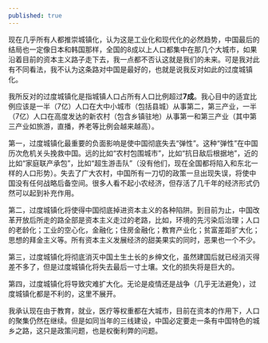 ```yaml
---
published: true
---
```

现在几乎所有人都推崇城镇化，认为这是工业化和现代化的必然趋势，中国最后的结局也一定像日本和韩国那样，全国的8成以上人口都集中在那几个大城市，如果沿着目前的资本主义路子走下去，我一点都不否认这就是我们的未来。可是我对此有不同看法，我不认为这条路对中国是最好的，也就是说我反对如此的过度城镇化。

我所反对的过度城镇化是指城镇人口占所有人口比例超过**7成**。我心目中的适宜比例应该是一半（7亿）人口在大中小城市（包括县城）从事第二，第三产业，一半（7亿）人口在高度发达的新农村（包含乡镇驻地）从事第一和第三产业（其中第三产业如旅游，直播，养老等比例会越来越高）。

第一，过度城镇化最重要的负面影响是使中国彻底失去“弹性”。这种“弹性”在中国历次危机关头挽救中国。远的比如“农村包围城市”，比如“抗日敌后根据地”，近的比如“家庭联产承包”，比如“超生游击队”（没有他们，现在全国都将陷入和东北一样的人口形势）。失去了广大农村，中国所有一刀切的政策一旦出现失误，将使中国没有任何战略后备空间。很多人看不起小农经济，但存活了几千年的经济形式仍然可以起到补充作用。

第二，过度城镇化将使得中国彻底掉进资本主义的各种陷阱。到目前为止，中国改革开放后所走的路全部是资本主义走过的老路，比如，环境的先污染后治理；人口的老龄化；工业的空心化，金融化；住房金融化；教育产业化；贫富差距扩大化；思想的拜金主义等。所有资本主义发展经济的甜美果实的同时，恶果也一个不少。

第三，过度城镇化将彻底消灭中国土生土长的乡绅文化，虽然建国后就已经消灭得差不多了，但是过度城镇化将失去最后一寸土壤。文化的损失将是巨大的。

第四，过度城镇化将导致灾难扩大化。无论是疫情还是战争（几乎无法避免），过度城镇化都是不利的，这里不展开。

我承认现在由于教育，就业，医疗等权重都在大城市，目前在资本的作用下，人口的聚集仍然在继续。但是如同当年的三线建设，中国必定要走一条有中国特色的城乡之路，这只是政策问题，也是权衡利弊的问题。
